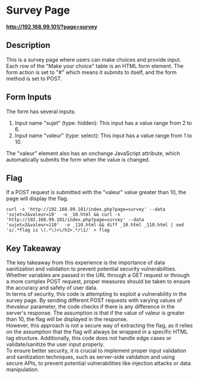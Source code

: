 # Survey Page
__http://192.168.99.101/?page=survey__
## Description
This is a survey page where users can make choices and provide input. Each row of the "Make your choice" table is an HTML form element. The form action is set to "#" which means it submits to itself, and the form method is set to POST.

## Form Inputs
The form has several inputs:

1. Input name "sujet" (type: hidden): This input has a value range from 2 to 6.
2. Input name "valeur" (type: select): This input has a value range from 1 to 10.

The "valeur" element also has an onchange JavaScript attribute, which automatically submits the form when the value is changed.

## Flag
If a POST request is submitted with the "valeur" value greater than 10, the page will display the flag.

```curl -s 'http://192.168.99.101/index.php?page=survey' --data 'sujet=2&valeur=10'  -o _10.html && curl -s 'http://192.168.99.101/index.php?page=survey' --data 'sujet=2&valeur=110'  -o _110.html && diff _10.html _110.html | sed 's/.*flag is \(.*\)<\/h2>.*/\1/' > flag```

## Key Takeaway
The key takeaway from this experience is the importance of data sanitization and validation to prevent potential security vulnerabilities. Whether variables are passed in the URL through a GET request or through a more complex POST request, proper measures should be taken to ensure the accuracy and safety of user data.</br>
In terms of security, this code is attempting to exploit a vulnerability in the survey page. By sending different POST requests with varying values of thevaleur parameter, the code checks if there is any difference in the server's response. The assumption is that if the value of valeur is greater than 10, the flag will be displayed in the response.</br>
However, this approach is not a secure way of extracting the flag, as it relies on the assumption that the flag will always be wrapped in a specific HTML tag structure. Additionally, this code does not handle edge cases or validate/sanitize the user input properly.</br>
To ensure better security, it is crucial to implement proper input validation and sanitization techniques, such as server-side validation and using secure APIs, to prevent potential vulnerabilities like injection attacks or data manipulation.</br>
